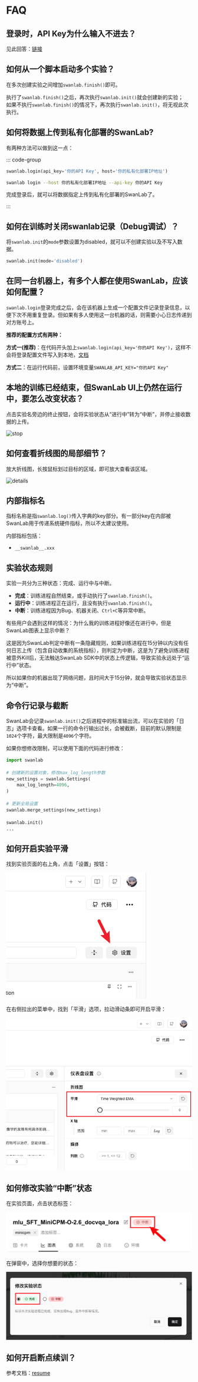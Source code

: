 # FAQ

## 登录时，API Key为什么输入不进去？

见此回答：[链接](https://www.zhihu.com/question/720308649/answer/25076837539)


## 如何从一个脚本启动多个实验？

在多次创建实验之间增加`swanlab.finish()`即可。

执行了`swanlab.finish()`之后，再次执行`swanlab.init()`就会创建新的实验；  
如果不执行`swanlab.finish()`的情况下，再次执行`swanlab.init()`，将无视此次执行。

## 如何将数据上传到私有化部署的SwanLab?

有两种方法可以做到这一点：

::: code-group

```python [方法一]
swanlab.login(api_key='你的API Key', host='你的私有化部署IP地址')
```

```bash [方法二]
swanlab login --host 你的私有化部署IP地址 --api-key 你的API Key
```

完成登录后，就可以将数据指定上传到私有化部署的SwanLab了。

:::



## 如何在训练时关闭swanlab记录（Debug调试）？

将`swanlab.init`的`mode`参数设置为disabled，就可以不创建实验以及不写入数据。

```python
swanlab.init(mode='disabled')
```

## 在同一台机器上，有多个人都在使用SwanLab，应该如何配置？

`swanlab.login`登录完成之后，会在该机器上生成一个配置文件记录登录信息，以便下次不用重复登录。但如果有多人使用这一台机器的话，则需要小心日志传递到对方账号上。

**推荐的配置方式有两种：**

**方式一(推荐)**：在代码开头加上`swanlab.login(api_key='你的API Key')`，这样不会将登录配置文件写入到本地，[文档](/api/py-login)

**方式二**：在运行代码前，设置环境变量`SWANLAB_API_KEY="你的API Key"`


## 本地的训练已经结束，但SwanLab UI上仍然在运行中，要怎么改变状态？

点击实验名旁边的终止按钮，会将实验状态从“进行中”转为“中断”，并停止接收数据的上传。

![stop](/assets/stop.png)


## 如何查看折线图的局部细节？

放大折线图，长按鼠标划过目标的区域，即可放大查看该区域。

![details](/assets/faq-chart-details.png)


## 内部指标名

指标名称是指`swanlab.log()`传入字典的key部分。有一部分key在内部被SwanLab用于传递系统硬件指标，所以不太建议使用。

内部指标包括：

- `__swanlab__.xxx`

## 实验状态规则

实验一共分为三种状态：完成、运行中与中断。

- **完成**：训练进程自然结束，或手动执行了`swanlab.finish()`。
- **运行中**：训练进程正在运行，且没有执行`swanlab.finish()`。
- **中断**：训练进程因为Bug、机器关闭、`Ctrl+C`等异常中断。

有些用户会遇到这样的情况：为什么我的训练进程好像还在进行中，但是SwanLab图表上显示中断？

这是因为SwanLab判定中断有一条隐藏规则，如果训练进程在15分钟以内没有任何日志上传（包含自动收集的系统指标），则判定为中断，这是为了避免训练进程被意外Kill后，无法触达SwanLab SDK中的状态上传逻辑，导致实验永远处于“运行中”状态。

所以如果你的机器出现了网络问题，且时间大于15分钟，就会导致实验状态显示为“中断”。

## 命令行记录与截断

SwanLab会记录`swanlab.init()`之后进程中的标准输出流，可以在实验的「日志」选项卡查看。如果一行的命令行输出过长，会被截断，目前的默认限制是`1024`个字符，最大限制是`4096`个字符。

如果你想修改限制，可以使用下面的代码进行修改：

```python
import swanlab

# 创建新的设置对象，修改max_log_length参数
new_settings = swanlab.Settings(
    max_log_length=4096,
)

# 更新全局设置
swanlab.merge_settings(new_settings)

swanlab.init()
...
```

## 如何开启实验平滑

找到实验页面的右上角，点击「设置」按钮：

![](./faq/smooth_setting.png)

在右侧拉出的菜单中，找到「平滑」选项，拉动滑动条即可开启平滑：

![](./faq/smooth_button.png)


## 如何修改实验“中断”状态

在实验页面，点击状态标签：

![](./faq/exp_header_crash.png)

在弹窗中，选择你想要的状态：

![](./faq/exp_windows_finish.png)

## 如何开启断点续训？

参考文档：[resume](/api/py-init#断点续训)